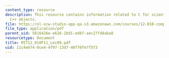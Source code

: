 ```yaml
---
content_type: resource
description: This resource contains information related to C for scientific uses and
  C++ objects.
file: https://ol-ocw-studio-app-qa.s3.amazonaws.com/courses/12-010-computational-methods-of-scientific-programming-fall-2011/11c4e6740ce44f9713d740f70fe7f5f3_MIT12_010F11_Lec09.pdf
file_type: application/pdf
parent_uid: 5816426e-e626-2b91-ed6f-aec27f48aba8
resourcetype: Document
title: MIT12_010F11_Lec09.pdf
uid: 11c4e674-0ce4-4f97-13d7-40f70fe7f5f3
---
```

